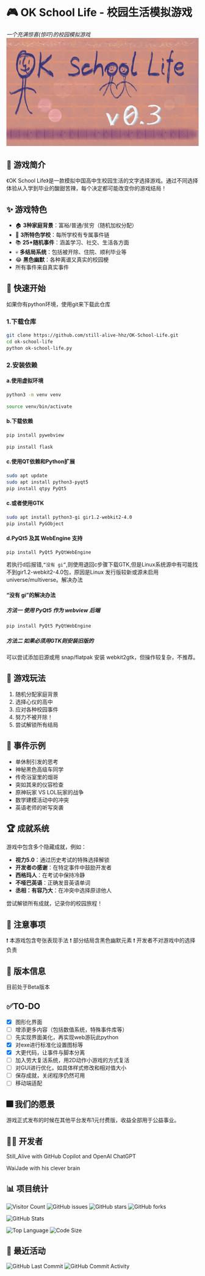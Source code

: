 # 🎮 OK School Life - 校园生活模拟游戏

*一个充满惊喜(惊吓)的校园模拟游戏*
![1745061328893](images/README/1745061328893.png)

## 📖 游戏简介

《OK School Life》是一款模拟中国高中生校园生活的文字选择游戏。通过不同选择体验从入学到毕业的酸甜苦辣，每个决定都可能改变你的游戏结局！

## ✨ 游戏特色

- 🏠 **3种家庭背景**：富裕/普通/贫穷（随机加权分配）
- 🏫 **3所特色学校**：每所学校有专属事件链
- 📚 **25+随机事件**：涵盖学习、社交、生活各方面
- 💀 **多结局系统**：包括被开除、住院、顺利毕业等
- 😂 **黑色幽默**：各种离谱又真实的校园梗
- 所有事件来自真实事件

## 🚀 快速开始

如果你有python环境，使用git来下载此仓库
### 1.下载仓库
```bash
git clone https://github.com/still-alive-hhz/OK-School-Life.git
cd ok-school-life
python ok-school-life.py
```
### 2.安装依赖
#### a.使用虚拟环境
```bash
python3 -m venv venv
```
```bash
source venv/bin/activate
```
#### b.下载依赖
```bash
pip install pywebview
```
```bash
pip install flask
```
#### c.使用QT依赖和Python扩展
```bash
sudo apt update
sudo apt install python3-pyqt5
pip install qtpy PyQt5
```
#### c.或者使用GTK
```bash
sudo apt install python3-gi gir1.2-webkit2-4.0
pip install PyGObject
```
#### d.PyQt5 及其 WebEngine 支持
```bash
pip install PyQt5 PyQtWebEngine
```
若执行d后报错,`“没有 gi”`,则使用退回c步骤下载GTK,但是Linux系统源中有可能找不到gir1.2-webkit2-4.0包，原因是Linux 发行版较新或源未启用 universe/multiverse。解决办法
#### “没有 gi”的解决办法
##### 方法一 使用 PyQt5 作为 webview 后端
```bash
pip install PyQt5 PyQtWebEngine
```
##### 方法二 如果必须用GTK则安装旧版的
可以尝试添加旧源或用 snap/flatpak 安装 webkit2gtk，但操作较复杂，不推荐。

## 🎯 游戏玩法

1. 随机分配家庭背景
2. 选择心仪的高中
3. 应对各种校园事件
4. 努力不被开除！
5. 尝试解锁所有结局

## 📜 事件示例

- 单休制引发的思考
- 神秘黑色高级车同学
- 传奇浴室里的烟哥
- 突如其来的仪容检查
- 原神玩家 VS LOL玩家的战争
- 数学建模活动中的冲突
- 英语老师的听写突袭

## 🏆 成就系统

游戏中包含多个隐藏成就，例如：

- **视力5.0**：通过历史考试的特殊选择解锁
- **开发者の感谢**：在特定事件中鼓励开发者
- **西格玛人**：在考试中保持冷静
- **不哑巴英语**：正确发音英语单词
- **丞相：有容乃大**：在冲突中选择原谅他人

尝试解锁所有成就，记录你的校园旅程！

## 📌 注意事项

❗ 本游戏包含夸张表现手法
❗ 部分结局含黑色幽默元素
❗ 开发者不对游戏中的选择负责

## 📅 版本信息

目前处于Beta版本

## ✅TO-DO

* [x] 图形化界面
* [ ] 增添更多内容（包括数值系统，特殊事件库等）
* [ ] 先实现界面美化，再实现web游玩此python
* [x] 对exe进行标准化设置图标等
* [x] 大更代码，让事件与脚本分离
* [ ] 加入劳大复活系统，用2D动作小游戏的方式复活
* [ ] 对GUI进行优化，如具体样式修改和相对值大小
* [ ] 保存成就，关闭程序仍然可用
* [ ] 移动端适配

## 🎆 我们的愿景

游戏正式发布的时候在其他平台发布1元付费版，收益全部用于公益事业。

## 👨‍💻 开发者

Still_Alive with GitHub Copilot and OpenAI ChatGPT

WaiJade with his clever brain

## 📊 项目统计

![Visitor Count](https://visitor-badge.laobi.icu/badge?page_id=still-alive-hhz.OK-School-Life) ![GitHub issues](https://img.shields.io/github/issues/still-alive-hhz/OK-School-Life)
![GitHub stars](https://img.shields.io/github/stars/still-alive-hhz/OK-School-Life?style=social) ![GitHub forks](https://img.shields.io/github/forks/still-alive-hhz/OK-School-Life) 

![GitHub Stats](https://github-readme-stats.vercel.app/api/pin/?username=still-alive-hhz&repo=OK-School-Life&show_owner=true)

![Top Language](https://img.shields.io/github/languages/top/still-alive-hhz/OK-School-Life) ![Code Size](https://img.shields.io/github/languages/code-size/still-alive-hhz/OK-School-Life)

## 🌟 最近活动

![GitHub Last Commit](https://img.shields.io/github/last-commit/still-alive-hhz/OK-School-Life) ![GitHub Commit Activity](https://img.shields.io/github/commit-activity/y/still-alive-hhz/OK-School-Life)


